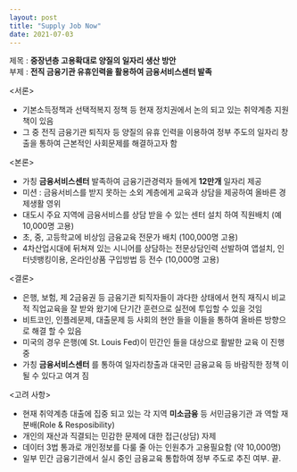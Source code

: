 ```yaml
---
layout: post
title: "Supply Job Now"
date: 2021-07-03
---
```


제목 : **중장년층 고용확대로 양질의 일자리 생산 방안**   
부제 : **전직 금융기관 유휴인력을 활용하여 금융서비스센터 발족**

<서론>   
- 기본소득정책과 선택적복지 정책 등 현재 정치권에서 논의 되고 있는 취약계층 지원책이 있음  
- 그 중 전직 금융기관 퇴직자 등 양질의 유휴 인력을 이용하여 정부 주도의 일자리 창출을 통하여 근본적인 사회문제를 해결하고자 함  

<본론>   
- 가칭 **금융서비스센터** 발족하여 금융기관경력자 들에게 **12만개** 일자리 제공   
- 미션 : 금융서비스를 받지 못하는 소외 계층에게 교육과 상담을 제공하여 올바른 경제생활 영위      
- 대도시 주요 지역에 금융서비스를 상담 받을 수 있는 센터 설치 하여 직원배치 (예 10,000명 고용) 
- 초, 중, 고등학교에 비상임 금융교육 전문가 배치 (100,000명 고용)   
- 4차산업시대에 뒤쳐져 있는 시니어를 상담하는 전문상담인력 선발하여 앱설치, 인터넷뱅킹이용, 온라인상품 구입방법 등 전수 (10,000명 고용)

<결론> 
- 은행, 보험, 제 2금융권 등 금융기관 퇴직자들이 과다한 상태에서 현직 재직시 비교적 직업교육을 잘 받와 왔기에 단기간 훈련으로 실전에 투입할 수 있을 것임
- 비트코인, 인플레문제, 대출문제 등 사회의 현안 들을 이들을 통하여 올바른 방향으로 해결 할 수 있음
- 미국의 경우 은행(예 St. Louis Fed)이  민간인 들을 대상으로 활발한 교육 이 진행중
- 가칭 **금융서비스센터** 를 통하여 일자리창출과 대국민 금융교육 등 바람직한 정책 이 될 수 있다고 여겨 짐  

<고려 사항>
- 현재 취약계층 대출에 집중 되고 있는 각 지역 **미소금융** 등 서민금융기관 과 역할 재분배(Role & Resposibility)
- 개인의 재산과 직결되는 민감한 문제에 대한 접근(상담) 자제
- 데이터 3법 통과로 개인정보를 다룰 줄 아는 인원추가 고용필요함 (약 10,000명)
- 일부 민간 금융기관에서 실시 중인 금융교육 통합하여 정부 주도로 추진 여부.    끝.      

